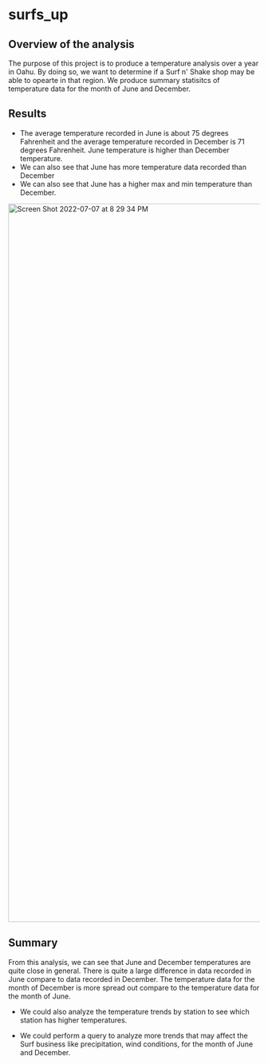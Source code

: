 # surfs_up


## Overview of the analysis

The purpose of this project is to produce a temperature analysis over a year in Oahu. By doing so, we want to determine if a Surf n' Shake shop may be able to opearte in that region. We produce summary statisitcs of temperature data for the month of June and December.

## Results

- The average temperature recorded in June is about 75 degrees Fahrenheit and the average temperature recorded in December is 71 degrees Fahrenheit. June temperature is higher than December temperature. 
- We can also see that June has more temperature data recorded than December
- We can also see that June has a higher max and min temperature than December.


<img width="1440" alt="Screen Shot 2022-07-07 at 8 29 34 PM" src="https://user-images.githubusercontent.com/77806210/177904982-aaa24a92-0335-4aeb-9160-709ffde3ab7b.png">

## Summary

From this analysis, we can see that June and December temperatures are quite close in general. There is quite a large difference in data recorded in June compare to data recorded in December. The temperature data for the month of December is more spread out compare to the temperature data for the month of June.

- We could also analyze the temperature trends by station to see which station has higher temperatures. 

- We could perform a query to analyze more trends that may affect the Surf business like precipitation, wind conditions, for the month of June and December. 
